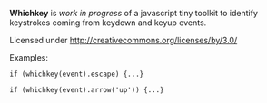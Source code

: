 **Whichkey** is _work in progress_ of a javascript tiny toolkit to identify keystrokes coming from keydown and keyup events.

Licensed under http://creativecommons.org/licenses/by/3.0/

Examples:

    if (whichkey(event).escape) {...}
    
    if (whichkey(event).arrow('up')) {...}
